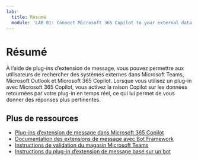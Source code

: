 ```yaml
---
lab:
  title: Résumé
  module: 'LAB 01: Connect Microsoft 365 Copilot to your external data in real-time with message extension plugins built with .NET and Visual Studio'
---
```


# Résumé

À l’aide de plug-ins d’extension de message, vous pouvez permettre aux utilisateurs de rechercher des systèmes externes dans Microsoft Teams, Microsoft Outlook et Microsoft 365 Copilot. Lorsque vous utilisez un plug-in avec Microsoft 365 Copilot, vous activez la raison Copilot sur les données retournées par votre plug-in en temps réel, ce qui lui permet de vous donner des réponses plus pertinentes.

## Plus de ressources

- [Plug-ins d’extension de message dans Microsoft 365 Copilot](/microsoft-365-copilot/extensibility/overview-message-extension-bot)
- [Documentation des extensions de message avec Bot Framework](/microsoftteams/platform/messaging-extensions/build-bot-based-message-extension?tabs=search-commands)
- [Instructions de validation du magasin Microsoft Teams](/microsoftteams/platform/concepts/deploy-and-publish/appsource/prepare/teams-store-validation-guidelines#teams-apps-extensible-as-plugin-for-microsoft-copilot-for-microsoft-365)
- [Instructions du plug-in d’extension de message basé sur un bot](/microsoftteams/platform/messaging-extensions/high-quality-message-extension?tabs=tasks)
